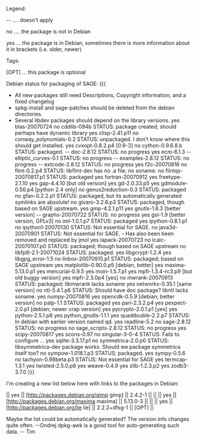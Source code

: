 Legend: 

-- .... doesn't apply

no .... the package is not in Debian

yes ... the package is in Debian, sometimes there is more information about it in brackets (i.e. older, newer)

Tags:

[OPT] ... this package is optional

Debian status for packaging of SAGE:
{{{
- All new packages still need Descriptions, Copyright information, and a fixed changelog
- spkg-install and sage-patches should be deleted from the debian directories.
- Several libdev packages should depend on the library versions.
yes blas-20070724
no  cddlib-094b STATUS: package created; should perhaps have dynamic library
yes clisp-2.41.p11
no  conway_polynomials-0.2 STATUS: unpackaged.  I don't know where this should get installed.
yes cvxopt-0.8.2.p4  [0.9-3]
no  cython-0.9.6.8.b STATUS: packaged.
--  doc-2.8.12 STATUS: no progress
yes ecm-6.1.3
--  elliptic_curves-0.1 STATUS: no progress
--  examples-2.8.12 STATUS: no progress
--  extcode-2.8.12 STATUS: no progress
yes f2c-20070816
no  flint-0.2.p4 STATUS: libflint-dev has no .a file; no soname.
no  flintqs-20070817.p1 STATUS: packaged
yes fortran-20070912
yes freetype-2.1.10
yes gap-4.4.10 [but old version]
yes gd-2.0.33.p5
yes gdmodule-0.56.p4  [python 2.4 only]
no  genus2reduction-0.3 STATUS: packaged
no  gfan-0.2.2.p1 STATUS: packaged, but its automatically generated symlinks are absolute!
no  givaro-3.2.6.p3 STATUS: packaged, though based on SAGE upstream.
yes gmp-4.2.1.p11
yes gnutls-1.6.3 [better version]
--  graphs-20070722 STATUS: no progress
yes gsl-1.9 [better version, GPLv3]
no  iml-1.0.1.p7 STATUS: packaged
yes ipython-0.8.1.p1
no  ipython1-20070130 STATUS: Not essential for SAGE.
no  java3d-20070901 STATUS: Not essential for SAGE. - Has also been been removed and replaced by jmol
yes lapack-20070723
no  lcalc-20070107.p0 STATUS: packaged; though based on SAGE upstream
no  libfplll-2.1-20071024 STATUS: packaged.
yes libgcrypt-1.2.4
yes libgpg_error-1.5
no  linbox-20070915.p1 STATUS: packaged; based on SAGE upstream
yes matplotlib-0.90.0.p5 [debian, better]
yes maxima-5.13.0.p1
yes mercurial-0.9.5
yes moin-1.5.7.p1
yes mpfi-1.3.4-rc3.p9 [but old buggy version]
yes mpfr-2.3.0p4 [yes]
no  mwrank-20070913 STATUS: packaged; libmwrank lacks soname
yes networkx-0.35.1  [same version]
no  ntl-5.4.1.p6 STATUS: Should have doc package?  libntl lacks soname.
yes numpy-20070816
yes opencdk-0.5.9  [debian; better version]
no  palp-1.1 STATUS: packaged
yes pari-2.3.2.p4
yes pexpect-2.0.p1 [debian; newer crap version]
yes pycrypto-2.0.1.p1 [yes]
yes python-2.5.1.p8
yes python_gnutls-1.1.1
yes quaddouble-2.2.p7 STATUS: In debian with earlier version named qd.
yes readline-5.2
no  sage-2.8.12 STATUS: no progress
no  sage_scripts-2.8.12 STATUS: no progress
yes scipy-20070817
yes scons-0.97
no  singular-3-0-4 STATUS: Fails to configure ...
yes sqlite-3.3.17.p1
no  symmetrica-2.0.p0 STATUS: libsymmetrica-dev package works.  Should we package symmetrica itself too?
no  sympow-1.018.1.p3 STATUS: packaged.
yes sympy-0.5.6
no  tachyon-0.98beta.p3 STATUS: Not essential for SAGE
yes termcap-1.3.1
yes twisted-2.5.0.p8
yes weave-0.4.9
yes zlib-1.2.3.p2
yes zodb3-3.7.0
}}}

I'm creating a new list below here with links to the packages in Debian:

|| yes || [http://packages.debian.org/gimp gimp] || 2.4.2-1 || ||
|| yes || [http://packages.debian.org/maxima maxima] || 5.13.0-3 || ||
|| yes || [http://packages.debian.org/lie lie] || 2.2.2+dfsg-1 || [OPT] ||


Maybe the list could be automatically generated? The version info changes quite often. --Ondrej
dpkg-awk is a good tool for auto-generating such data. -- Tim
